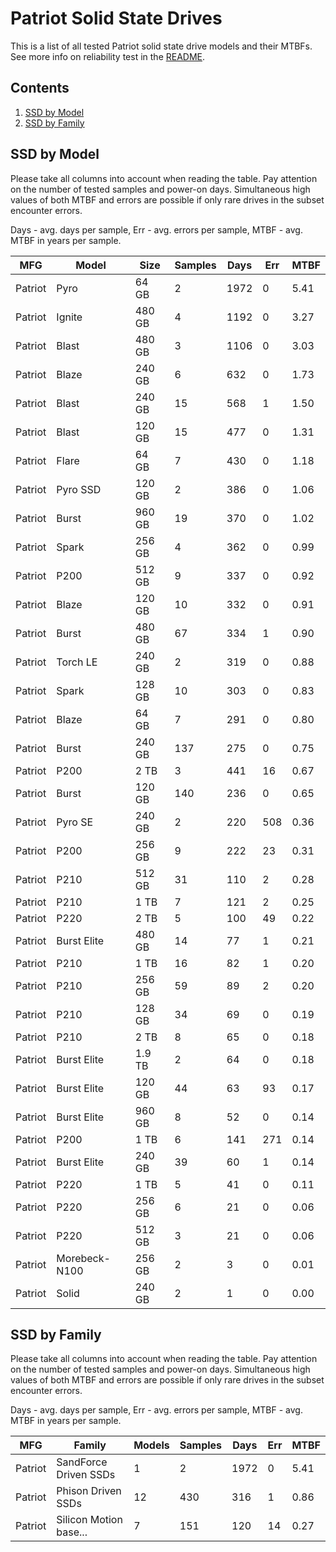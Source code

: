 Patriot Solid State Drives
==========================

This is a list of all tested Patriot solid state drive models and their MTBFs. See
more info on reliability test in the [README](https://github.com/linuxhw/SMART).

Contents
--------

1. [ SSD by Model  ](#ssd-by-model)
2. [ SSD by Family ](#ssd-by-family)

SSD by Model
------------

Please take all columns into account when reading the table. Pay attention on the
number of tested samples and power-on days. Simultaneous high values of both MTBF
and errors are possible if only rare drives in the subset encounter errors.

Days - avg. days per sample,
Err  - avg. errors per sample,
MTBF - avg. MTBF in years per sample.

| MFG       | Model              | Size   | Samples | Days  | Err   | MTBF |
|-----------|--------------------|--------|---------|-------|-------|------|
| Patriot   | Pyro               | 64 GB  | 2       | 1972  | 0     | 5.41   |
| Patriot   | Ignite             | 480 GB | 4       | 1192  | 0     | 3.27   |
| Patriot   | Blast              | 480 GB | 3       | 1106  | 0     | 3.03   |
| Patriot   | Blaze              | 240 GB | 6       | 632   | 0     | 1.73   |
| Patriot   | Blast              | 240 GB | 15      | 568   | 1     | 1.50   |
| Patriot   | Blast              | 120 GB | 15      | 477   | 0     | 1.31   |
| Patriot   | Flare              | 64 GB  | 7       | 430   | 0     | 1.18   |
| Patriot   | Pyro SSD           | 120 GB | 2       | 386   | 0     | 1.06   |
| Patriot   | Burst              | 960 GB | 19      | 370   | 0     | 1.02   |
| Patriot   | Spark              | 256 GB | 4       | 362   | 0     | 0.99   |
| Patriot   | P200               | 512 GB | 9       | 337   | 0     | 0.92   |
| Patriot   | Blaze              | 120 GB | 10      | 332   | 0     | 0.91   |
| Patriot   | Burst              | 480 GB | 67      | 334   | 1     | 0.90   |
| Patriot   | Torch LE           | 240 GB | 2       | 319   | 0     | 0.88   |
| Patriot   | Spark              | 128 GB | 10      | 303   | 0     | 0.83   |
| Patriot   | Blaze              | 64 GB  | 7       | 291   | 0     | 0.80   |
| Patriot   | Burst              | 240 GB | 137     | 275   | 0     | 0.75   |
| Patriot   | P200               | 2 TB   | 3       | 441   | 16    | 0.67   |
| Patriot   | Burst              | 120 GB | 140     | 236   | 0     | 0.65   |
| Patriot   | Pyro SE            | 240 GB | 2       | 220   | 508   | 0.36   |
| Patriot   | P200               | 256 GB | 9       | 222   | 23    | 0.31   |
| Patriot   | P210               | 512 GB | 31      | 110   | 2     | 0.28   |
| Patriot   | P210               | 1 TB   | 7       | 121   | 2     | 0.25   |
| Patriot   | P220               | 2 TB   | 5       | 100   | 49    | 0.22   |
| Patriot   | Burst Elite        | 480 GB | 14      | 77    | 1     | 0.21   |
| Patriot   | P210               | 1 TB   | 16      | 82    | 1     | 0.20   |
| Patriot   | P210               | 256 GB | 59      | 89    | 2     | 0.20   |
| Patriot   | P210               | 128 GB | 34      | 69    | 0     | 0.19   |
| Patriot   | P210               | 2 TB   | 8       | 65    | 0     | 0.18   |
| Patriot   | Burst Elite        | 1.9 TB | 2       | 64    | 0     | 0.18   |
| Patriot   | Burst Elite        | 120 GB | 44      | 63    | 93    | 0.17   |
| Patriot   | Burst Elite        | 960 GB | 8       | 52    | 0     | 0.14   |
| Patriot   | P200               | 1 TB   | 6       | 141   | 271   | 0.14   |
| Patriot   | Burst Elite        | 240 GB | 39      | 60    | 1     | 0.14   |
| Patriot   | P220               | 1 TB   | 5       | 41    | 0     | 0.11   |
| Patriot   | P220               | 256 GB | 6       | 21    | 0     | 0.06   |
| Patriot   | P220               | 512 GB | 3       | 21    | 0     | 0.06   |
| Patriot   | Morebeck-N100      | 256 GB | 2       | 3     | 0     | 0.01   |
| Patriot   | Solid              | 240 GB | 2       | 1     | 0     | 0.00   |

SSD by Family
-------------

Please take all columns into account when reading the table. Pay attention on the
number of tested samples and power-on days. Simultaneous high values of both MTBF
and errors are possible if only rare drives in the subset encounter errors.

Days - avg. days per sample,
Err  - avg. errors per sample,
MTBF - avg. MTBF in years per sample.

| MFG       | Family                 | Models | Samples | Days  | Err   | MTBF |
|-----------|------------------------|--------|---------|-------|-------|------|
| Patriot   | SandForce Driven SSDs  | 1      | 2       | 1972  | 0     | 5.41   |
| Patriot   | Phison Driven SSDs     | 12     | 430     | 316   | 1     | 0.86   |
| Patriot   | Silicon Motion base... | 7      | 151     | 120   | 14    | 0.27   |
